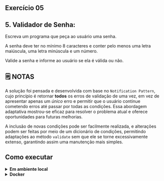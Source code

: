 ## Exercício 05

## 5. Validador de Senha:

Escreva um programa que peça ao usuário uma senha.

A senha deve ter no mínimo 8 caracteres e conter pelo menos uma letra maiúscula, uma letra minúscula e um número.

Valide a senha e informe ao usuário se ela é válida ou não.


## :spiral_notepad: NOTAS

A solução foi pensada e desenvolvida com base no `Notification Pattern`, cujo princípio é retornar **todos** os erros de validação de uma vez, em vez de apresentar apenas um *único* erro e permitir que o usuário continue cometendo erros até passar por todas as condições. Essa abordagem adaptativa mostrou-se eficaz para resolver o problema atual e oferece oportunidades para futuras melhorias.

A inclusão de novas condições pode ser facilmente realizada, e alterações podem ser feitas por meio de um dicionário de condições, permitindo adaptações ao método `validate` sem que ele se torne excessivamente extenso, garantindo assim uma manutenção mais simples.

## Como executar

<details>
<summary><strong>Em ambiente local</strong></summary></br>

Crie o ambiente virtual (caso não tenha feito anteriormente)
```bash
python -m venv .venv
```

Ative o ambiente

**LINUX e OS X**
```bash
source .venv/bin/activate
```

**WINDOWS**
```bash
\.venv\Scripts\activate
```

Instale as dependências
```bash
python -m pip install -r dev-requirements.txt
```

**Na raiz do projeto**

Execute o script
```bash
python -m challenge_05.src.main
```

Execute os testes
```bash
python -m pytest -v
```

Execute a cobertura de testes
```bash
python -m pytest --cov
```
</details>

<details>
<summary><strong>Docker</strong></summary></br>

**Certifique-se de possuir o docker e docker-compose instalados na sua máquina e com seus respectivos serviços ativados**

Criando container
```bash
docker-compose up -d
```

Acessando o container
```bash
docker exec -it python-environment bash
```

Execute o script
```bash
python -m challenge_05.src.main
```

Execute os testes
```bash
python -m pytest -v
```

Execute a cobertura de testes
```bash
python -m pytest --cov
```
</details>